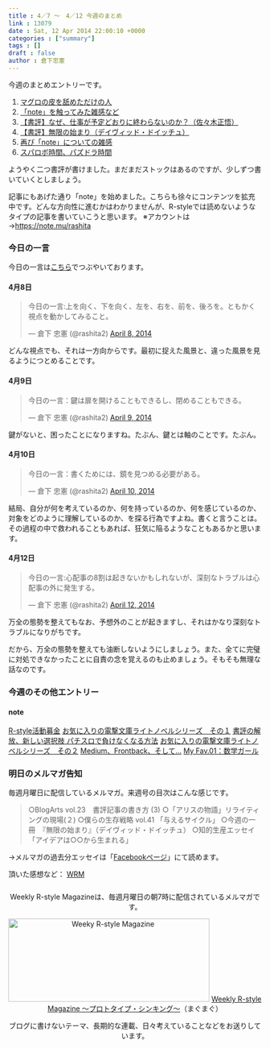```yaml
---
title : 4／7 〜　4／12 今週のまとめ
link : 13079
date : Sat, 12 Apr 2014 22:00:10 +0000
categories : ["summary"]
tags : []
draft : false
author : 倉下忠憲
---
```


今週のまとめエントリーです。
 
<ol>
<li><a href="https://rashita.net/blog/?p=13043" target="_blank">マグロの皮を舐めただけの人</a></li>
<li><a href="https://rashita.net/blog/?p=13047" target="_blank">「note」を触ってみた雑感など</a></li>
<li><a href="https://rashita.net/blog/?p=13053" target="_blank">【書評】なぜ、仕事が予定どおりに終わらないのか？（佐々木正悟）</a></li>
<li><a href="https://rashita.net/blog/?p=13062" target="_blank">【書評】無限の始まり（デイヴィッド・ドイッチュ）</a></li>
<li><a href="https://rashita.net/blog/?p=13068" target="_blank">再び「note」についての雑感</a></li>
<li><a href="https://rashita.net/blog/?p=13074" target="_blank">スパロボ時間、パズドラ時間</a></li>
</ol>

ようやく二つ書評が書けました。まだまだストックはあるのですが、少しずつ書いていくとしましょう。

記事にもあげた通り「note」を始めました。こちらも徐々にコンテンツを拡充中です。どんな方向性に進むかはわかりませんが、R-styleでは読めないようなタイプの記事を書いていこうと思います。
※アカウントは→https://note.mu/rashita

<h3>今日の一言</h3>
今日の一言は<a href="http://twitter.com/rashita2 ">こちら</a>でつぶやいております。

<h4>4月8日</h4>
<blockquote class="twitter-tweet" lang="ja"><p>今日の一言:上を向く、下を向く、左を、右を、前を、後ろを。ともかく視点を動かしてみること。</p>&mdash; 倉下 忠憲 (@rashita2) <a href="https://twitter.com/rashita2/statuses/453526402243907584">April 8, 2014</a></blockquote>
<script async src="//platform.twitter.com/widgets.js" charset="utf-8"></script>

どんな視点でも、それは一方向からです。最初に捉えた風景と、違った風景を見るようにつとめることです。

<h4>4月9日</h4>

<blockquote class="twitter-tweet" lang="ja"><p>今日の一言：鍵は扉を開けることもできるし、閉めることもできる。</p>&mdash; 倉下 忠憲 (@rashita2) <a href="https://twitter.com/rashita2/statuses/453847585271197696">April 9, 2014</a></blockquote>
<script async src="//platform.twitter.com/widgets.js" charset="utf-8"></script>

鍵がないと、困ったことになりますね。たぶん、鍵とは軸のことです。たぶん。

<h4>4月10日</h4>

<blockquote class="twitter-tweet" lang="ja"><p>今日の一言：書くためには、鏡を見つめる必要がある。</p>&mdash; 倉下 忠憲 (@rashita2) <a href="https://twitter.com/rashita2/statuses/454239255527575552">April 10, 2014</a></blockquote>
<script async src="//platform.twitter.com/widgets.js" charset="utf-8"></script>

結局、自分が何を考えているのか、何を持っているのか、何を感じているのか、対象をどのように理解しているのか、を探る行為ですよね。書くと言うことは。その過程の中で救われることもあれば、狂気に陥るようなこともあるかと思います。

<h4>4月12日</h4>

<blockquote class="twitter-tweet" lang="ja"><p>今日の一言:心配事の8割は起きないかもしれないが、深刻なトラブルは心配事の外に発生する。</p>&mdash; 倉下 忠憲 (@rashita2) <a href="https://twitter.com/rashita2/statuses/454932697782030336">April 12, 2014</a></blockquote>
<script async src="//platform.twitter.com/widgets.js" charset="utf-8"></script>

万全の態勢を整えてもなお、予想外のことが起きますし、それはかなり深刻なトラブルになりがちです。

だから、万全の態勢を整えても油断しないようにしましょう。また、全てに完璧に対処できなかったことに自責の念を覚えるのも止めましょう。そもそも無理な話なのです。

<h3>今週のその他エントリー</h3>

<H4>note</H4>

<a href="https://note.mu/rashita/n/nbf9cc5cf7f65-R-style%E6%B4%BB%E5%8B%95%E5%8B%9F%E9%87%91" target="_blank">R-style活動募金</a>
<a href="https://note.mu/rashita/n/nad80044e1026-%E3%81%8A%E6%B0%97%E3%81%AB%E5%85%A5%E3%82%8A%E3%81%AE%E9%9B%BB%E6%92%83%E6%96%87%E5%BA%AB%E3%83%A9%E3%82%A4%E3%83%88%E3%83%8E%E3%83%99%E3%83%AB%E3%82%B7%E3%83%AA%E3%83%BC%E3%82%BA%E3%80%80%E3%81%9D%E3%81%AE%EF%BC%91" target="_blank">お気に入りの電撃文庫ライトノベルシリーズ　その１</a>
<a href="https://note.mu/rashita/n/nacc12eca00f6-%E6%9B%B8%E8%A9%95%E3%81%AE%E8%A7%A3%E6%94%BE%E3%80%81%E6%96%B0%E3%81%97%E3%81%84%E9%81%B8%E6%8A%9E%E8%82%A2" target="_blank">書評の解放、新しい選択肢 </a>
<a href="https://note.mu/rashita/n/nea9003e2b105-%E3%83%91%E3%83%81%E3%82%B9%E3%83%AD%E3%81%A7%E8%B2%A0%E3%81%91%E3%81%AA%E3%81%8F%E3%81%AA%E3%82%8B%E6%96%B9%E6%B3%95" target="_blank">パチスロで負けなくなる方法</a>
<a href="https://note.mu/rashita/n/n7963a77ef67e-%E3%81%8A%E6%B0%97%E3%81%AB%E5%85%A5%E3%82%8A%E3%81%AE%E9%9B%BB%E6%92%83%E6%96%87%E5%BA%AB%E3%83%A9%E3%82%A4%E3%83%88%E3%83%8E%E3%83%99%E3%83%AB%E3%82%B7%E3%83%AA%E3%83%BC%E3%82%BA%E3%80%80%E3%81%9D%E3%81%AE%EF%BC%92" target="_blank">お気に入りの電撃文庫ライトノベルシリーズ　その２</a>
<a href="https://note.mu/rashita/n/n166767bb45d4-Medium%E3%80%81Frontback%E3%80%81%E3%81%9D%E3%81%97%E3%81%A6%E2%80%A6" target="_blank">Medium、Frontback、そして…</a>
<a href="https://note.mu/rashita/n/na56d670de3d7-My%20Fav.01%EF%BC%9A%E6%95%B0%E5%AD%A6%E3%82%AC%E3%83%BC%E3%83%AB" target="_blank">My Fav.01：数学ガール</a>
<h3>明日のメルマガ告知</h3>
毎週月曜日に配信しているメルマガ。来週号の目次はこんな感じです。
<blockquote>
○BlogArts vol.23　書評記事の書き方 (3)
○「アリスの物語」リライティングの現場(２)
○僕らの生存戦略 vol.41 「与えるサイクル」
○今週の一冊　『無限の始まり』（デイヴィッド・ドイッチュ）
○知的生産エッセイ　「アイデアは○○から生まれる」
</blockquote>
→メルマガの過去分エッセイは「<a href="http://www.facebook.com/home.php#!/rashitaportal">Facebookページ</a>」にて読めます。

頂いた感想など：
<a class="twitter-timeline"  href="https://twitter.com/rashita2/timelines/427262290753097729"  data-widget-id="427265271171010561">WRM</a>
    <script>!function(d,s,id){var js,fjs=d.getElementsByTagName(s)[0],p=/^http:/.test(d.location)?'http':'https';if(!d.getElementById(id)){js=d.createElement(s);js.id=id;js.src=p+"://platform.twitter.com/widgets.js";fjs.parentNode.insertBefore(js,fjs);}}(document,"script","twitter-wjs");</script>


<div style="text-align:center;margin-top:25px;">
Weekly R-style Magazineは、毎週月曜日の朝7時に配信されているメルマガです。

<a href="http://www.mag2.com/m/0001185133.html" target="_blank"><img src="https://rashita.net/blog/wp-content/uploads/2010/09/mmbanner.jpg" alt="Weeky R-style Magazine" width="400" height="165" class="alignnone size-full wp-image-12201" /></a>
<a href="http://www.mag2.com/m/0001185133.html" target="_blank">Weekly R-style Magazine ～プロトタイプ・シンキング～</a>（まぐまぐ）

ブログに書けないテーマ、長期的な連載、日々考えていることなどをお送りしています。
</div> 